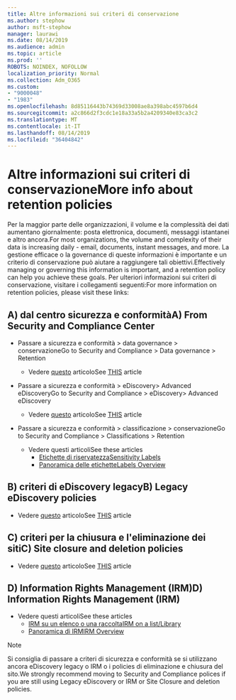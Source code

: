 ```yaml
---
title: Altre informazioni sui criteri di conservazione
ms.author: stephow
author: msft-stephow
manager: laurawi
ms.date: 08/14/2019
ms.audience: admin
ms.topic: article
ms.prod: ''
ROBOTS: NOINDEX, NOFOLLOW
localization_priority: Normal
ms.collection: Adm_O365
ms.custom:
- "9000048"
- "1983"
ms.openlocfilehash: 8d85116443b74369d33008ae8a398abc4597b6d4
ms.sourcegitcommit: a2c866d2f3cdc1e18a33a5b2a4209340e83ca3c2
ms.translationtype: MT
ms.contentlocale: it-IT
ms.lasthandoff: 08/14/2019
ms.locfileid: "36404842"
---
```

# <a name="more-info-about-retention-policies"></a><span data-ttu-id="3bbd4-102">Altre informazioni sui criteri di conservazione</span><span class="sxs-lookup"><span data-stu-id="3bbd4-102">More info about retention policies</span></span>

<span data-ttu-id="3bbd4-103">Per la maggior parte delle organizzazioni, il volume e la complessità dei dati aumentano giornalmente: posta elettronica, documenti, messaggi istantanei e altro ancora.</span><span class="sxs-lookup"><span data-stu-id="3bbd4-103">For most organizations, the volume and complexity of their data is increasing daily - email, documents, instant messages, and more.</span></span> <span data-ttu-id="3bbd4-104">La gestione efficace o la governance di queste informazioni è importante e un criterio di conservazione può aiutare a raggiungere tali obiettivi.</span><span class="sxs-lookup"><span data-stu-id="3bbd4-104">Effectively managing or governing this information is important, and a retention policy can help you achieve these goals.</span></span> <span data-ttu-id="3bbd4-105">Per ulteriori informazioni sui criteri di conservazione, visitare i collegamenti seguenti:</span><span class="sxs-lookup"><span data-stu-id="3bbd4-105">For more information on retention policies, please visit these links:</span></span>

## <a name="a-from-security-and-compliance-center"></a><span data-ttu-id="3bbd4-106">A) dal centro sicurezza e conformità</span><span class="sxs-lookup"><span data-stu-id="3bbd4-106">A) From Security and Compliance Center</span></span>

- <span data-ttu-id="3bbd4-107">Passare a sicurezza e conformità > data governance > conservazione</span><span class="sxs-lookup"><span data-stu-id="3bbd4-107">Go to Security and Compliance > Data governance > Retention</span></span>
  - <span data-ttu-id="3bbd4-108">Vedere [questo](https://docs.microsoft.com/en-us/office365/securitycompliance/retention-policies) articolo</span><span class="sxs-lookup"><span data-stu-id="3bbd4-108">See [THIS](https://docs.microsoft.com/en-us/office365/securitycompliance/retention-policies) article</span></span>

- <span data-ttu-id="3bbd4-109">Passare a sicurezza e conformità > eDiscovery> Advanced eDiscovery</span><span class="sxs-lookup"><span data-stu-id="3bbd4-109">Go to Security and Compliance > eDiscovery> Advanced eDiscovery</span></span> 
  - <span data-ttu-id="3bbd4-110">Vedere [questo](https://docs.microsoft.com/en-us/office365/securitycompliance/ediscovery-cases) articolo</span><span class="sxs-lookup"><span data-stu-id="3bbd4-110">See [THIS](https://docs.microsoft.com/en-us/office365/securitycompliance/ediscovery-cases) article</span></span>

- <span data-ttu-id="3bbd4-111">Passare a sicurezza e conformità > classificazione > conservazione</span><span class="sxs-lookup"><span data-stu-id="3bbd4-111">Go to Security and Compliance > Classifications > Retention</span></span>
  - <span data-ttu-id="3bbd4-112">Vedere questi articoli</span><span class="sxs-lookup"><span data-stu-id="3bbd4-112">See these articles</span></span>
    - [<span data-ttu-id="3bbd4-113">Etichette di riservatezza</span><span class="sxs-lookup"><span data-stu-id="3bbd4-113">Sensitivity Labels</span></span>](https://docs.microsoft.com/en-us/office365/securitycompliance/sensitivity-labels)
    - [<span data-ttu-id="3bbd4-114">Panoramica delle etichette</span><span class="sxs-lookup"><span data-stu-id="3bbd4-114">Labels Overview</span></span>](https://docs.microsoft.com/en-us/office365/securitycompliance/labels)

## <a name="b-legacy-ediscovery-policies"></a><span data-ttu-id="3bbd4-115">B) criteri di eDiscovery legacy</span><span class="sxs-lookup"><span data-stu-id="3bbd4-115">B) Legacy eDiscovery policies</span></span>

- <span data-ttu-id="3bbd4-116">Vedere [questo](https://support.office.com/en-us/article/Set-up-an-eDiscovery-Center-in-SharePoint-Online-A18F8975-AA7F-43B4-A7D6-001D14744D8E) articolo</span><span class="sxs-lookup"><span data-stu-id="3bbd4-116">See [THIS](https://support.office.com/en-us/article/Set-up-an-eDiscovery-Center-in-SharePoint-Online-A18F8975-AA7F-43B4-A7D6-001D14744D8E) article</span></span>

## <a name="c-site-closure-and-deletion-policies"></a><span data-ttu-id="3bbd4-117">C) criteri per la chiusura e l'eliminazione dei siti</span><span class="sxs-lookup"><span data-stu-id="3bbd4-117">C) Site closure and deletion policies</span></span>

- <span data-ttu-id="3bbd4-118">Vedere [questo](https://support.office.com/en-us/article/Use-policies-for-site-closure-and-deletion-A8280D82-27FD-48C5-9ADF-8A5431208BA5) articolo</span><span class="sxs-lookup"><span data-stu-id="3bbd4-118">See [THIS](https://support.office.com/en-us/article/Use-policies-for-site-closure-and-deletion-A8280D82-27FD-48C5-9ADF-8A5431208BA5) article</span></span>  

## <a name="d-information-rights-management-irm"></a><span data-ttu-id="3bbd4-119">D) Information Rights Management (IRM)</span><span class="sxs-lookup"><span data-stu-id="3bbd4-119">D) Information Rights Management (IRM)</span></span>

- <span data-ttu-id="3bbd4-120">Vedere questi articoli</span><span class="sxs-lookup"><span data-stu-id="3bbd4-120">See these articles</span></span>
  - [<span data-ttu-id="3bbd4-121">IRM su un elenco o una raccolta</span><span class="sxs-lookup"><span data-stu-id="3bbd4-121">IRM on a list/Library</span></span>](https://support.office.com/en-us/article/apply-information-rights-management-to-a-list-or-library-3bdb5c4e-94fc-4741-b02f-4e7cc3c54aa1)
  - [<span data-ttu-id="3bbd4-122">Panoramica di IRM</span><span class="sxs-lookup"><span data-stu-id="3bbd4-122">IRM Overview</span></span>](https://support.office.com/en-us/article/create-and-apply-information-management-policies-eb501fe9-2ef6-4150-945a-65a6451ee9e9)

> [!Note]
> <span data-ttu-id="3bbd4-123">Si consiglia di passare a criteri di sicurezza e conformità se si utilizzano ancora eDiscovery legacy o IRM o i policies di eliminazione e chiusura del sito.</span><span class="sxs-lookup"><span data-stu-id="3bbd4-123">We strongly recommend moving to Security and Compliance polices if you are still using Legacy eDiscovery or IRM or Site Closure and deletion policies.</span></span>
